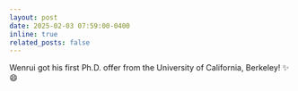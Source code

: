 ```yaml
---
layout: post
date: 2025-02-03 07:59:00-0400
inline: true
related_posts: false
---
```


Wenrui got his first Ph.D. offer from the University of California, Berkeley! :sparkles: :smile:
